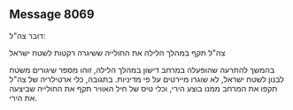 ## Message 8069

דובר צה"ל:

צה"ל תקף במהלך הלילה את החולייה ששיגרה רקטות לשטח ישראל

בהמשך להתרעה שהופעלה במרחב דישון במהלך הלילה, זוהו מספר שיגורים משטח לבנון לשטח ישראל, לא שוגרו מיירטים על פי מדיניות.
בתגובה, כלי ארטילריה של צה"ל תקפו את המרחב ממנו בוצע הירי, וכלי טיס של חיל האוויר תקף את החולייה שביצעה את הירי.

